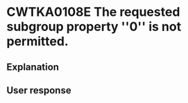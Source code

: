 # CWTKA0108E The requested subgroup property ''0'' is not permitted.

## Explanation

## User response